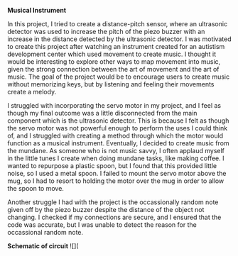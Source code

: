 **Musical Instrument**

In this project, I tried to create a distance-pitch sensor, where an ultrasonic detector was used to increase the pitch of the piezo buzzer with an increase in the distance detected by the ultrasonic detector. I was motivated to create this project after watching an instrument created for an autistism development center which used movement to create music. I thought it would be interesting to explore other ways to map movement into music, given the strong connection between the art of movement and the art of music. The goal of the project would be to encourage users to create music without memorizing keys, but by listening and feeling their movements create a melody.

I struggled with incorporating the servo motor in my project, and I feel as though my final outcome was a little disconnected from the main component which is the ultrasonic detector. This is because I felt as though the servo motor was not powerful enough to perform the uses I could think of, and I struggled with creating a method through which the motor would function as a musical instrument. Eventually, I decided to create music from the mundane. As someone who is not music savvy, I often applaud myself in the little tunes I create when doing mundane tasks, like making coffee. I wanted to repurpose a plastic spoon, but I found that this provided little noise, so I used a metal spoon. I failed to mount the servo motor above the mug, so I had to resort to holding the motor over the mug in order to allow the spoon to move. 

Another struggle I had with the project is the occassionally random note given off by the piezo buzzer despite the distance of the object not changing. I checked if my connections are secure, and I ensured that the code was accurate, but I was unable to detect the reason for the occassional random note. 

**Schematic of circuit**
![](
